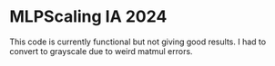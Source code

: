 # MLPScaling IA 2024
This code is currently functional but not giving good results. I had to convert to grayscale due to weird matmul errors.